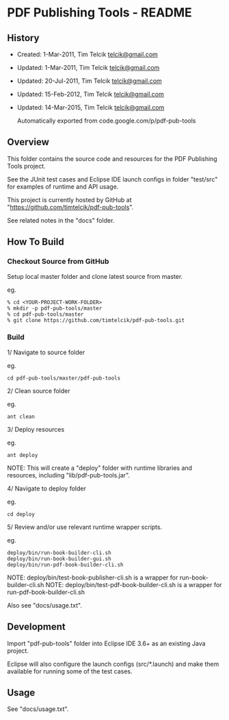 PDF Publishing Tools - README
=============================

History
-------

* Created: 1-Mar-2011, Tim Telcik <telcik@gmail.com>
* Updated: 1-Mar-2011, Tim Telcik <telcik@gmail.com>
* Updated: 20-Jul-2011, Tim Telcik <telcik@gmail.com>
* Updated: 15-Feb-2012, Tim Telcik <telcik@gmail.com>
* Updated: 14-Mar-2015, Tim Telcik <telcik@gmail.com>

    Automatically exported from code.google.com/p/pdf-pub-tools


Overview
--------

This folder contains the source code and resources for the PDF Publishing Tools project.

See the JUnit test cases and Eclipse IDE launch configs in folder "test/src" for examples of runtime and API usage.

This project is currently hosted by GitHub at "https://github.com/timtelcik/pdf-pub-tools".

See related notes in the "docs" folder.


How To Build
------------

### Checkout Source from GitHub

Setup local master folder and clone latest source from master.

eg.

    % cd <YOUR-PROJECT-WORK-FOLDER>
    % mkdir -p pdf-pub-tools/master
    % cd pdf-pub-tools/master
    % git clone https://github.com/timtelcik/pdf-pub-tools.git


### Build

1/ Navigate to source folder

eg.

    cd pdf-pub-tools/master/pdf-pub-tools

2/ Clean source folder

eg.

    ant clean

3/ Deploy resources

eg.

    ant deploy

NOTE: This will create a "deploy" folder with runtime libraries and resources, including "lib/pdf-pub-tools.jar".

4/ Navigate to deploy folder

eg.

    cd deploy

5/ Review and/or use relevant runtime wrapper scripts.

eg. 

    deploy/bin/run-book-builder-cli.sh
    deploy/bin/run-book-builder-gui.sh
    deploy/bin/run-pdf-book-builder-cli.sh

NOTE: deploy/bin/test-book-publisher-cli.sh is a wrapper for run-book-builder-cli.sh
NOTE: deploy/bin/test-pdf-book-builder-cli.sh is a wrapper for run-pdf-book-builder-cli.sh

Also see "docs/usage.txt".


Development
-----------

Import "pdf-pub-tools" folder into Eclipse IDE 3.6+ as an existing Java project.

Eclipse will also configure the launch configs (src/*.launch) and make them available for running some of the 
test cases.


Usage
-----

See "docs/usage.txt".
